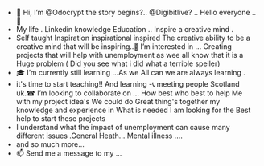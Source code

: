 - 👋 Hi, I’m @Odocrypt the story begins?.. @Digibitlive? .. Hello everyone .. 👋 
- My life . Linkedin knowledge Education .. Inspire a creative mind .
- Self taught Inspiration inspirational inspired The creative ability to be a creative mind that will be inspiring..👀 I’m interested in ... Creating projects that will help with unemployment as wee all know  that it is a Huge problem ( Did you see what i did what a terrible speller)
- 🎓 I’m currently still learning ...As we  All can we are always learning .
- it's time to start teaching!! And learning 
-📞 meeting people Scotland uk.☎ I’m looking to collaborate on ... How best who best to help Me with my project idea's We could do Great thing's together my knowledge and experience in What is needed 
I am looking for the Best help to start these projects
-  I understand what the impact of unemployment can cause many different issues .General Heath... Mental illness .... 
-   and so much more...
- 📫 Send me a message to my  ... 
<!---message from ✨ special ✨ 
Odocrypt/Odocrypt is a ✨ special ✨ repository because its `README.md` (http://www.linkedin.com/digibyteblockchain/)  Linkedin profile.
You can click the above link to take a look at My Company page...
--->
